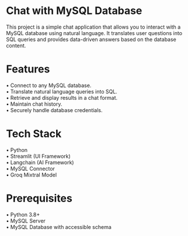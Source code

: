 # Chat with MySQL Database
This project is a simple chat application that allows you to interact with a MySQL database using natural language. It translates user questions into SQL queries and provides data-driven answers based on the database content.
# Features
•	Connect to any MySQL database.<br>
•	Translate natural language queries into SQL.<br>
•	Retrieve and display results in a chat format.<br>
•	Maintain chat history.<br>
•	Securely handle database credentials.<br>
# Tech Stack
•	Python<br>
•	Streamlit (UI Framework)<br>
•	Langchain (AI Framework)<br>
•	MySQL Connector<br>
•	Groq Mixtral Model<br>
# Prerequisites
•	Python 3.8+<br>
•	MySQL Server<br>
•	MySQL Database with accessible schema<br>


